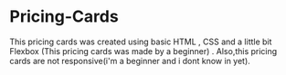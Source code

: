 # Pricing-Cards
This pricing cards was created using basic HTML , CSS and a little bit Flexbox (This pricing cards was made by a beginner) .
Also,this pricing cards are not responsive(i'm a beginner and i dont know in yet).
